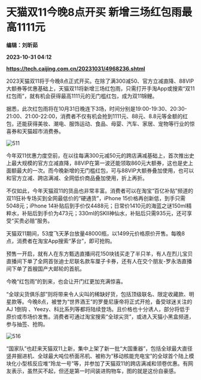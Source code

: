 # 天猫双11今晚8点开买 新增三场红包雨最高1111元
**编辑：刘昕茹**

**2023-10-31 04:12**

**https://tech.caijing.com.cn/20231031/4968236.shtml**

2023天猫双11将于今晚8点正式开买。在除了满300减50、官方立减直降、88VIP大额券等优惠基础上，天猫双11将新增三场红包雨，只需打开手淘App或搜索“双11红包雨”，就有机会获得最高1111元的无门槛红包，成为双11锦鲤。

据悉，此次红包雨将在10月31日晚连下3场，时间分别是19:00-19:30、20:30-21:00、21:00-22:00，消费者不仅有机会抢到1111元、88元、8.8元等金额的红包，还能获得美妆、潮电、服饰运动、食品、母婴、汽车、家居、宠物等行业的惊喜券和天猫超市消费券。

![511](https://img2.caijing.com.cn/2023/1031/1698724604862.png)

今年双11优惠力度空前，在以往每满300元减50元的跨店满减基础上，首次推出史上最大规模的官方立减直降，88VIP在第一波还能领取860元大额券，这也是史上面额最大的一次。而今晚新增的无门槛红包，可与88VIP大额券叠加使用，也可以和官方立减、跨店满减、全网低价商品叠加使用，折上再折。

不仅如此，今年天猫双11的货品也非常丰富。消费者可以在淘宝“百亿补贴”频道的双11狂补专场买到全网最低价的“硬通货”，iPhone 15价格再创新低，到手只需5048元；iPhone 14补贴后到手价仅4488元；日常价1410元的海蓝之谜150ml精粹水，补贴后到手价为473元；330ml的SKII神仙水，补贴后只需935元，还可享受“买贵必赔”服务。

天猫双11期间，53度飞天茅台放量48000瓶，以1499元价格原价开售。每晚8点，消费者在淘宝App搜索“茅台”，即可抢购。

预售一开启，就有人在东方甄选直播间花150块钱买走了半只羊，有人在烈儿宝贝直播间下单了全网首张迪士尼联名款车厘子卡券，还有人在交个朋友-罗永浩直播间下单了首艘国产大邮轮的首航。

今晚“红包雨”的到来，也会让开门红更加充满惊喜。

“全球尖货俱乐部”则将带来令人尖叫的稀缺好货，包括顶级联名、限定收藏款、明星款等。今晚8点，被誉为“世界酒王”的罗曼尼康帝将正式开抢，备受球迷关注的AJ 1倒钩 、Yeezy、科比系列等都将陆续登场。且价格也十分诱人，部分将低于原价或市场价发售。消费者可通过淘宝搜索“全球尖货”，或进入天猫小黑盒频道，参与抽签、抢购。

![516](https://tx1.cdn.caijing.com.cn/2023/1031/1698724653958.png)

“国家队”也赶来天猫双11上新，集中上架了新一批“大国重器”，包括全球最大直径竖井掘进机、全球最大吨位桥面吊机、被称为“移动核能充电宝”的全球首个陆上模块化小型核反应堆“玲龙一号”等，并参加了天猫双11的跨店满减和领卷优惠。有网友表示，虽然买不起，但还是第一时间装进购物车，图的就是这份自豪感。